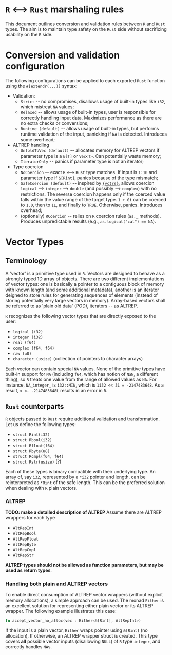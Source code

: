 # `R` <--> `Rust` marshaling rules

This document outlines conversion and validation rules between `R` and `Rust` types.
The aim is to maintain type safety on the `Rust` side without sacrificing usability on the `R` side.

# Conversion and validation configuration
The following configurations can be applied to each exported `Rust` function using the `#[extendr(...)]` syntax:
- Validation:
  - `Strict` -- no compromises, disallows usage of built-in types like `i32`, which mistreat `NA` values;
  - `Relaxed` -- allows usage of built-in types, user is responsible for correctly handling input data. Maximizes performance as there are no extra checks or conversions;
  - `Runtime (default)` -- allows usage of built-in types, but performs runtime validation of the input, panicking if `NA` is detected. Introduces some overhead;
- ALTREP handling
  - `UnfoldToVec (default)` -- allocates memory for ALTREP vectors if parameter type is a `&[T]` or `Vec<T>`. Can potentially waste memory;
  - `IteratorOnly` -- panics if parameter type is not an iterator;
- Type coercion
  - `NoCoercion` -- exact `R` <--> `Rust` type matches. If input is `1:10` and parameter type if `&[Rint]`, panics because of the type mismatch;
  - `SafeCoercion (default)` -- inspired by [`{vctrs}`](https://vctrs.r-lib.org/reference/theory-faq-coercion.html), allows coercion `logical` --> `integer` --> `double` (and possibly --> `complex`) with no restrictions. The reverse coercion happens only if the coerced value falls within the value range of the target type. `1 + 0i` can be coerced to `1.0`, then to `1L`, and finally to `TRUE`. Otherwise, panics. Introduces overhead;
  - (optionally) `RCoercion` -- relies on `R` coercion rules (`as._` methods). Produces unpredictable results (e.g., `as.logical("cat") == NA`).

# Vector Types
## Terminology
A 'vector' is a primitive type used in `R`. Vectors are designed to behave as a strongly typed 1D array of objects. There are two different implementations of vector types: one is basically a pointer to a contiguous block of memory with known length (and some additional metadata), another is an iterator deigned to store rules for generating sequences of elements (instead of storing potentially very large vectors in memory). Array-based vectors shall be referred to as 'plain old data' (POD), iterators -- as ALTREP.

`R` recognizes the following vector types that are directly exposed to the user:
 - `logical (i32)`
 - `integer (i32)`
 - `real (f64)`
 - `complex (f64, f64)`
 - `raw (u8)`
 - `character (usize)` (collection of pointers to character arrays)

Each vector can contain special `NA` values. None of the primitive types have built-in support for `NA` (including `f64`, which has notion of `NaN`, a different thing), so `R` treats one value from the range of allowed values as `NA`. For instance, `NA_integer_` is `i32::MIN`, which is `1i32 << 31 = -2147483648`. As a result, `x <- -2147483648L` results in an error in `R`.

## `Rust` counterparts

`R` objects passed to `Rust` require additional validation and transformation. Let us define the following types:
- `struct Rint(i32)`
- `struct Rbool(i32)`
- `struct Rfloat(f64)`
- `struct Rbyte(u8)`
- `struct Rcmpl(f64, f64)`
- `struct Rstr(usize)` (?)

Each of these types is binary compatible with their underlying type. An array of, say `i32`, represented by a `*i32` pointer and length, can be reinterpreted as `*Rint` of the safe length. 
This can be the preferred solution when dealing with `R` plain vectors.

### ALTREP
**TODO: make a detailed description of ALTREP**
Assume there are ALTREP wrappers for each type
- `AltRepInt`
- `AltRepBool`
- `AltRepFloat`
- `AltRepByte`
- `AltRepCmpl`
- `AltRepStr`

**ALTREP types should not be allowed as function parameters, but may be used as return types**.

### Handling both plain and ALTREP vectors
To enable direct consumption of ALTREP vector wrappers (without explicit memory allocations), a simple approach can be used. The monad `Either` is an excellent solution for representing either plain vector or its ALTREP wrapper.
The following example illustrates this case:
```Rust
fn accept_vector_no_alloc(vec : Either<&[Rint], AltRepInt>)
```
If the input is a plain vector, `Either` wraps pointer using `&[Rint]` (no allocation),
If otherwise, an ALTREP wrapper struct is created.
This type covers **all** possible vector inputs (disallowing `NULL`) of `R` type `integer`, and correctly handles `NA`s. 






